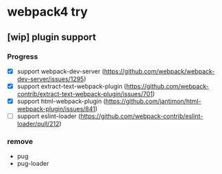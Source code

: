 # webpack4 try

## [wip] plugin support
### Progress
- [x] support webpack-dev-server (https://github.com/webpack/webpack-dev-server/issues/1295)
- [x] support extract-text-webpack-plugin (https://github.com/webpack-contrib/extract-text-webpack-plugin/issues/701)
- [x] support html-webpack-plugin (https://github.com/jantimon/html-webpack-plugin/issues/841)
- [ ] support eslint-loader (https://github.com/webpack-contrib/eslint-loader/pull/212)

### remove 
- pug
- pug-loader